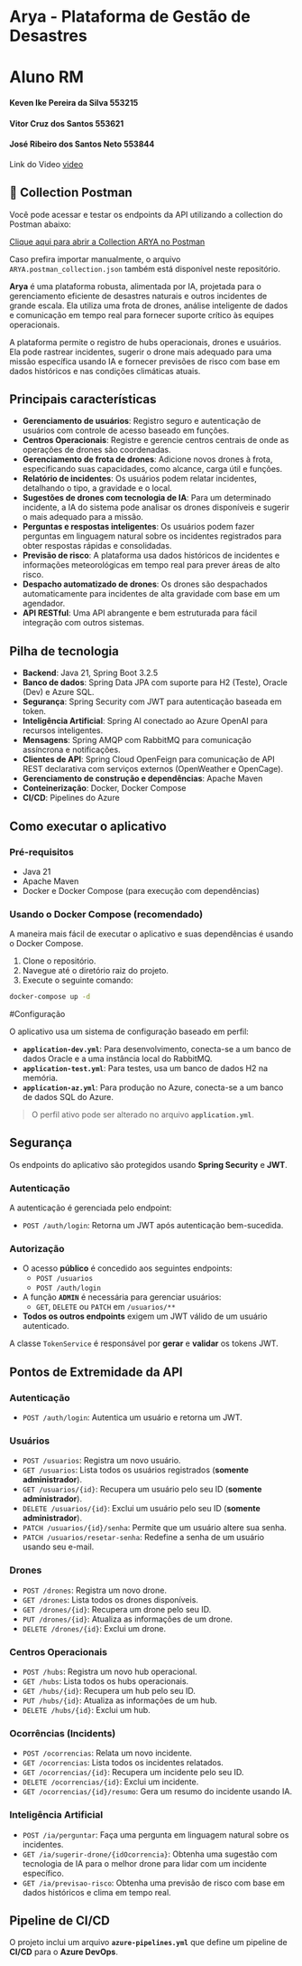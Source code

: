 # Arya - Plataforma de Gestão de Desastres

# Aluno	RM

#### Keven Ike Pereira da Silva	553215

#### Vitor Cruz dos Santos  553621

#### José Ribeiro dos Santos Neto 553844


Link do Video [video](https://youtu.be/8YhITEJctlA)

## 🔗 Collection Postman

Você pode acessar e testar os endpoints da API utilizando a collection do Postman abaixo:

[Clique aqui para abrir a Collection ARYA no Postman](https://prevdent.postman.co/workspace/arya~d8c7cb5c-99e2-4d00-99b7-050f91256ee3/collection/36751202-176f84ca-ad47-4776-ac05-08a9d0f33f69?action=share&source=collection_link&creator=36751202)

Caso prefira importar manualmente, o arquivo `ARYA.postman_collection.json` também está disponível neste repositório.


**Arya** é uma plataforma robusta, alimentada por IA, projetada para o gerenciamento eficiente de desastres naturais e outros incidentes de grande escala. Ela utiliza uma frota de drones, análise inteligente de dados e comunicação em tempo real para fornecer suporte crítico às equipes operacionais.

A plataforma permite o registro de hubs operacionais, drones e usuários. Ela pode rastrear incidentes, sugerir o drone mais adequado para uma missão específica usando IA e fornecer previsões de risco com base em dados históricos e nas condições climáticas atuais.

## Principais características

- **Gerenciamento de usuários**: Registro seguro e autenticação de usuários com controle de acesso baseado em funções.
- **Centros Operacionais**: Registre e gerencie centros centrais de onde as operações de drones são coordenadas.
- **Gerenciamento de frota de drones**: Adicione novos drones à frota, especificando suas capacidades, como alcance, carga útil e funções.
- **Relatório de incidentes**: Os usuários podem relatar incidentes, detalhando o tipo, a gravidade e o local.
- **Sugestões de drones com tecnologia de IA**: Para um determinado incidente, a IA do sistema pode analisar os drones disponíveis e sugerir o mais adequado para a missão.
- **Perguntas e respostas inteligentes**: Os usuários podem fazer perguntas em linguagem natural sobre os incidentes registrados para obter respostas rápidas e consolidadas.
- **Previsão de risco**: A plataforma usa dados históricos de incidentes e informações meteorológicas em tempo real para prever áreas de alto risco.
- **Despacho automatizado de drones**: Os drones são despachados automaticamente para incidentes de alta gravidade com base em um agendador.
- **API RESTful**: Uma API abrangente e bem estruturada para fácil integração com outros sistemas.

## Pilha de tecnologia

- **Backend**: Java 21, Spring Boot 3.2.5
- **Banco de dados**: Spring Data JPA com suporte para H2 (Teste), Oracle (Dev) e Azure SQL.
- **Segurança**: Spring Security com JWT para autenticação baseada em token.
- **Inteligência Artificial**: Spring AI conectado ao Azure OpenAI para recursos inteligentes.
- **Mensagens**: Spring AMQP com RabbitMQ para comunicação assíncrona e notificações.
- **Clientes de API**: Spring Cloud OpenFeign para comunicação de API REST declarativa com serviços externos (OpenWeather e OpenCage).
- **Gerenciamento de construção e dependências**: Apache Maven
- **Conteinerização**: Docker, Docker Compose
- **CI/CD**: Pipelines do Azure

## Como executar o aplicativo

### Pré-requisitos

- Java 21
- Apache Maven
- Docker e Docker Compose (para execução com dependências)

### Usando o Docker Compose (recomendado)

A maneira mais fácil de executar o aplicativo e suas dependências é usando o Docker Compose.

1. Clone o repositório.
2. Navegue até o diretório raiz do projeto.
3. Execute o seguinte comando:

```bash
docker-compose up -d
````
 #Configuração

O aplicativo usa um sistema de configuração baseado em perfil:

- **`application-dev.yml`**: Para desenvolvimento, conecta-se a um banco de dados Oracle e a uma instância local do RabbitMQ.
- **`application-test.yml`**: Para testes, usa um banco de dados H2 na memória.
- **`application-az.yml`**: Para produção no Azure, conecta-se a um banco de dados SQL do Azure.

> O perfil ativo pode ser alterado no arquivo **`application.yml`**.


## Segurança

Os endpoints do aplicativo são protegidos usando **Spring Security** e **JWT**.

### Autenticação

A autenticação é gerenciada pelo endpoint:

- `POST /auth/login`: Retorna um JWT após autenticação bem-sucedida.

### Autorização

- O acesso **público** é concedido aos seguintes endpoints:
  - `POST /usuarios`
  - `POST /auth/login`
- A função **`ADMIN`** é necessária para gerenciar usuários:
  - `GET`, `DELETE` ou `PATCH` em `/usuarios/**`
- **Todos os outros endpoints** exigem um JWT válido de um usuário autenticado.

A classe `TokenService` é responsável por **gerar** e **validar** os tokens JWT.

## Pontos de Extremidade da API

### Autenticação

- `POST /auth/login`: Autentica um usuário e retorna um JWT.

### Usuários

- `POST /usuarios`: Registra um novo usuário.
- `GET /usuarios`: Lista todos os usuários registrados (**somente administrador**).
- `GET /usuarios/{id}`: Recupera um usuário pelo seu ID (**somente administrador**).
- `DELETE /usuarios/{id}`: Exclui um usuário pelo seu ID (**somente administrador**).
- `PATCH /usuarios/{id}/senha`: Permite que um usuário altere sua senha.
- `PATCH /usuarios/resetar-senha`: Redefine a senha de um usuário usando seu e-mail.

### Drones

- `POST /drones`: Registra um novo drone.
- `GET /drones`: Lista todos os drones disponíveis.
- `GET /drones/{id}`: Recupera um drone pelo seu ID.
- `PUT /drones/{id}`: Atualiza as informações de um drone.
- `DELETE /drones/{id}`: Exclui um drone.

### Centros Operacionais

- `POST /hubs`: Registra um novo hub operacional.
- `GET /hubs`: Lista todos os hubs operacionais.
- `GET /hubs/{id}`: Recupera um hub pelo seu ID.
- `PUT /hubs/{id}`: Atualiza as informações de um hub.
- `DELETE /hubs/{id}`: Exclui um hub.

### Ocorrências (Incidents)

- `POST /ocorrencias`: Relata um novo incidente.
- `GET /ocorrencias`: Lista todos os incidentes relatados.
- `GET /ocorrencias/{id}`: Recupera um incidente pelo seu ID.
- `DELETE /ocorrencias/{id}`: Exclui um incidente.
- `GET /ocorrencias/{id}/resumo`: Gera um resumo do incidente usando IA.

### Inteligência Artificial

- `POST /ia/perguntar`: Faça uma pergunta em linguagem natural sobre os incidentes.
- `GET /ia/sugerir-drone/{idOcorrencia}`: Obtenha uma sugestão com tecnologia de IA para o melhor drone para lidar com um incidente específico.
- `GET /ia/previsao-risco`: Obtenha uma previsão de risco com base em dados históricos e clima em tempo real.


## Pipeline de CI/CD

O projeto inclui um arquivo **`azure-pipelines.yml`** que define um pipeline de **CI/CD** para o **Azure DevOps**.
